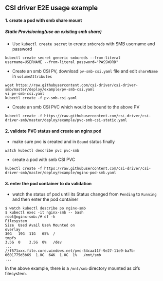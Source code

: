 ## CSI driver E2E usage example
#### 1. create a pod with smb share mount
##### Static Provisioning(use an existing smb share)
 - Use `kubectl create secret` to create `smbcreds` with SMB username and password
```console
kubectl create secret generic smbcreds --from-literal username=USERNAME --from-literal password="PASSWORD"
```

 - Create an smb CSI PV, download `pv-smb-csi.yaml` file and edit `shareName` in `volumeAttributes`
```console
wget https://raw.githubusercontent.com/csi-driver/csi-driver-smb/master/deploy/example/pv-smb-csi.yaml
vi pv-smb-csi.yaml
kubectl create -f pv-smb-csi.yaml
```

 - Create an smb CSI PVC which would be bound to the above PV
```console
kubectl create -f https://raw.githubusercontent.com/csi-driver/csi-driver-smb/master/deploy/example/pvc-smb-csi-static.yaml
```

#### 2. validate PVC status and create an nginx pod
 - make sure pvc is created and in `Bound` status finally
```console
watch kubectl describe pvc pvc-smb
```

 - create a pod with smb CSI PVC
```console
kubectl create -f https://raw.githubusercontent.com/csi-driver/csi-driver-smb/master/deploy/example/nginx-pod-smb.yaml
```

#### 3. enter the pod container to do validation
 - watch the status of pod until its Status changed from `Pending` to `Running` and then enter the pod container
```console
$ watch kubectl describe po nginx-smb
$ kubectl exec -it nginx-smb -- bash
root@nginx-smb:/# df -h
Filesystem                                                                Size  Used Avail Use% Mounted on
overlay                                                                   30G   19G  11G   65%  /
tmpfs                                                                     3.5G  0    3.5G  0%   /dev
...
//f571xxx.file.core.windows.net/pvc-54caa11f-9e27-11e9-ba7b-0601775d3b69  1.0G  64K  1.0G  1%   /mnt/smb
...
```
In the above example, there is a `/mnt/smb` directory mounted as cifs filesystem.
